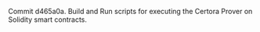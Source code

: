 Commit d465a0a.                    Build and Run scripts for executing the Certora Prover on Solidity smart contracts.